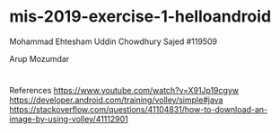 # mis-2019-exercise-1-helloandroid

Mohammad Ehtesham Uddin Chowdhury Sajed
#119509

Arup Mozumdar
#

References
https://www.youtube.com/watch?v=X91Jp19cgyw
https://developer.android.com/training/volley/simple#java
https://stackoverflow.com/questions/41104831/how-to-download-an-image-by-using-volley/41112901